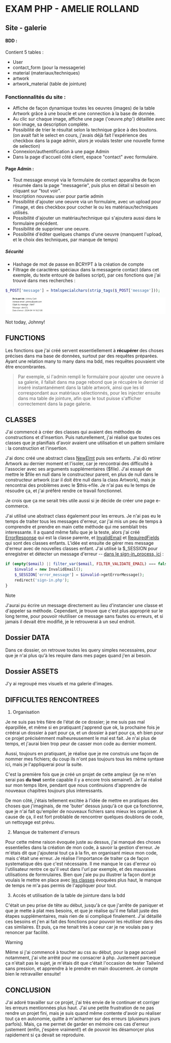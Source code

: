 # EXAM PHP - AMELIE ROLLAND

## Site - galerie

#### BDD :

Contient 5 tables :
* User
* contact_form (pour la messagerie)
* material (materiaux/techniques)
* artwork
* artwork_material (table de jointure)


### **Fonctionnalités du site** :

* Affiche de façon dynamique toutes les oeuvres (images) de la table Artwork grâce à une boucle et une connection à la base de donnée.
* Au clic sur chaque image, affiche une page ('oeuvre.php') détaillée avec son image, sa description complète.
* Possibilité de trier le résultat selon la technique grâce à des boutons. (on avait fait le select en cours, j'avais déjà fait l'expérience des checkbox dans la page admin, alors je voulais tester une nouvelle forme de selection)
* Connexion/authentification à une page Admin
* Dans la page d'accueil côté client, espace "contact" avec formulaire.

#### Page Admin :

* Tout message envoyé via le formulaire de contact apparaîtra de façon résumée dans la page "messagerie", puis plus en détail si besoin en cliquant sur "tout voir".
* Inscription nouveau user pour partie admin
* Possibilité d'ajouter une oeuvre via un formulaire, avec un upload pour l'image, et des checkbox pour cocher le ou les matériaux/techniques utilisés.
* Possibilité d'ajouter un matériau/technique qui s'ajoutera aussi dans le formulaire précédent.
* Possibilité de supprimer une oeuvre.
* Possibilité d'éditer quelques champs d'une oeuvre (manquent l'upload, et le choix des techniques, par manque de temps)

##### Sécurité

* Hashage de mot de passe en BCRYPT à la création de compte
* Filtrage de caractères spéciaux dans la messagerie contact (dans cet exemple, du texte entouré de balises script), par ces fonctions que j'ai trouvé dans mes recherches :

```php
$_POST['message'] = htmlspecialchars(strip_tags($_POST['message']));
```
![alt text](<Capture d’écran 2024-04-14 184620.jpg>)

Not today, Johnny!


## FUNCTIONS

Les fonctions que j'ai créé servent essentiellement à **récupérer** des choses précises dans ma base de données, surtout par des requêtes préparées. Ayant une relation many to many dans ma bdd, mes requêtes pouvaient vite être encombrantes. 

> Par exemple, si l'admin rempli le formulaire pour ajouter une oeuvre à sa galerie, il fallait dans ma page rebond que je récupère le dernier id inséré instantanément dans la table artwork, ainsi que les id correspondant aux matériaux sélectionnés, pour les injecter ensuite dans ma table de jointure, afin que le tout puisse s'afficher correctement dans la page galerie.

## CLASSES

J'ai commencé à créer des classes qui avaient des méthodes de constructions et d'insertion. Puis naturellement, j'ai réalisé que toutes ces classes que je planifiais d'avoir avaient une utilisation et un pattern similaire : la construction et l'insertion.

J'ai donc créé une abstract class [NewElmt](classes/NewElmt.php) puis ses enfants.
J'ai dû retirer Artwork au dernier moment et l'isoler, car je rencontrai des difficulté à l'associer avec ses arguments supplémentaires ($file). J'ai essayé de mettre le $file en null dans le constructeur parent, en plus de null dans le constructeur artwork (car il doit être null dans la class Artwork), mais je rencontrai des problèmes avec le $this->file. Je n'ai pas eu le temps de résoudre ça, et j'ai préféré rendre ce travail fonctionnel.


Je crois que ça me serait très utile aussi si je décide de créer une page e-commerce.


J'ai utilisé une abstract class également pour les erreurs. Je n'ai pas eu le temps de traiter tous les messages d'erreur, car j'ai mis un peu de temps à comprendre et prendre en main cette méthode qui me semblait très interessante. Il a quand même fallu que je la teste, alors j'ai créé [ErrorResponse](classes/ErrorResponses/ErrorResponse.php) qui est la classe parente, et [InvalidEmail](classes/ErrorResponses/InvalidEmail.php) et [RequiredFields](classes/ErrorResponses/RequiredFields.php) qui sont des classes enfants. L'idée est ensuite de gérer mes message d'erreur avec de nouvelles classes enfant. J'ai utilisé la $_SESSION pour enregistrer et détecter un message d'erreur -- [dans le sign-in_process, ici](admin/sign-in_process.php) :

```php
if (empty($email) || filter_var($email, FILTER_VALIDATE_EMAIL) === false) {
    $invalid = new InvalidEmail();
    $_SESSION['error_message'] = $invalid->getErrorMessage();
    redirect('sign-in.php');
}
```
> [!NOTE]
> J'aurai pu écrire un message directement au lieu d'instancier une classe et d'appeler sa méthode. Cependant, je trouve que c'est plus approprié sur le long terme, pour pouvoir réutiliser ce message sans fautes ou erreurs, et si jamais il devait être modifié, je le retrouverai à un seul endroit.

## Dossier DATA

Dans ce dossier, on retrouve toutes les query simples necessaires, pour que je n'ai plus qu'à les require dans mes pages quand j'en ai besoin.

## Dossier ASSETS

J'y ai regroupé mes visuels et ma galerie d'images. 

## DIFFICULTES RENCONTREES

1. Organisation

Je ne suis pas très fière de l'état de ce dossier; je me suis pas mal éparpillée, et même si en pratiquant j'apprend que ok, la prochaine fois je créérai un dossier à part pour ça, et un dossier à part pour ça, eh bien pour ce projet précisémment malheureusement le mal est fait. Je n'ai plus de temps, et j'aurai bien trop peur de casser mon code au dernier moment.

Aussi, toujours en pratiquant, je réalise que je me construis une façon de nommer mes fichiers; du coup ils n'ont pas toujours tous les même syntaxe ici, mais je l'appliquerai pour la suite.

C'est la première fois que je créé un projet de  cette ampleur (je ne m'en serai pas **du tout** sentie capable il y a encore trois semaine!). Je l'ai réalisé sur mon temps libre, pendant que nous continuions d'apprendre de nouveaux chapitres toujours plus interessants.

De mon côté, j'étais tellement excitée à l'idée de mettre en pratiques des choses que j'imaginais, de me 'buter' dessus jusqu'à ce que ça fonctionne, que je n'ai fait qu'empiler de nouveaux fichiers sans mieux les organiser. A cause de ça, il est fort problable de rencontrer quelques doublons de code, un nettoyage est prévu.

2. Manque de traitement d'erreurs

Pour cette même raison évoquée juste au dessus, j'ai manqué des choses essentielles dans la création de mon code, à savoir la gestion d'erreur. Je m'étais dit que j'ajouterai tout ça à la fin, en organisant mieux mon code, mais c'était une erreur. Je réalise l'importance de traiter ça de façon systematique dès que c'est nécessaire. Il me manque le cas d'erreur où l'utilisateur rentre ce qu'il veut dans l'url par exemple, et des mauvaises utilisations de formrulaires. Bien que j'aie pu pu illustrer la façon dont je voulais le mettre en place avec [les classes](#classes) évoquées plus haut, le manque de temps ne m'a pas permis de l'appliquer pour tout.

3. Accès et utilisation de la table de jointure dans la bdd

C'était un peu prise de tête au début, jusqu'à ce que j'arrête de paniquer et que je mette à plat mes besoins, et que je réalise qu'il me fallait juste des étapes supplémentaires, mais rien de si compliqué finalement.
J'ai détaillé ces besoins et j'en ai fait des fonctions pour pouvoir les réutiliser dans des cas similaires. Et puis, ça me tenait très à coeur car je ne voulais pas y renoncer par facilité.

> [!WARNING]
> Même si j'ai commencé à toucher au css au début, pour la page accueil notamment, j'ai vite arrêté pour me consacrer à php. Justement parceque ça n'était pas le sujet, je m'étais dit que c'était l'occasion de tester Tailwind sans pression, et apprendre à le prendre en main doucement. Je compte bien le retravailler ensuite!

## CONCLUSION

J'ai adoré travailler sur ce projet, j'ai très envie de le continuer et corriger les erreurs mentionnées plus haut. J'ai une petite frustration de ne pas rendre un projet fini, mais je suis quand même contente d'avoir pu réaliser tout ça en autonomie, quitte à m'acharner sur des erreurs (plusieurs jours parfois). Mais, ça me permet de garder en mémoire ces cas d'erreur justement (enfin, j'espère vraiment!) et de pouvoir les désamorçer plus rapidement si ça devait se reproduire.

